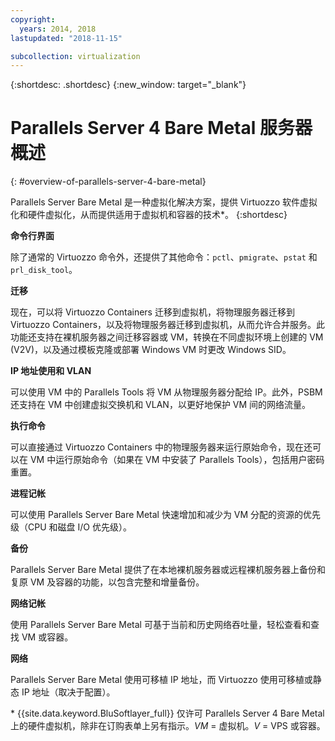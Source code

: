 ```yaml
---
copyright:
  years: 2014, 2018
lastupdated: "2018-11-15"

subcollection: virtualization
---
```


{:shortdesc: .shortdesc}
{:new_window: target="_blank"}

# Parallels Server 4 Bare Metal 服务器概述
{: #overview-of-parallels-server-4-bare-metal}

Parallels Server Bare Metal 是一种虚拟化解决方案，提供 Virtuozzo 软件虚拟化和硬件虚拟化，从而提供适用于虚拟机和容器的技术*。
{:shortdesc}

**命令行界面**

除了通常的 Virtuozzo 命令外，还提供了其他命令：`pctl`、`pmigrate`、`pstat` 和 `prl_disk_tool`。

**迁移**

现在，可以将 Virtuozzo Containers 迁移到虚拟机，将物理服务器迁移到 Virtuozzo Containers，以及将物理服务器迁移到虚拟机，从而允许合并服务。此功能还支持在裸机服务器之间迁移容器或 VM，转换在不同虚拟环境上创建的 VM (V2V)，以及通过模板克隆或部署 Windows VM 时更改 Windows SID。

**IP 地址使用和 VLAN**

可以使用 VM 中的 Parallels Tools 将 VM 从物理服务器分配给 IP。此外，PSBM 还支持在 VM 中创建虚拟交换机和 VLAN，以更好地保护 VM 间的网络流量。

**执行命令**

可以直接通过 Virtuozzo Containers 中的物理服务器来运行原始命令，现在还可以在 VM 中运行原始命令（如果在 VM 中安装了 Parallels Tools），包括用户密码重置。

**进程记帐**

可以使用 Parallels Server Bare Metal 快速增加和减少为 VM 分配的资源的优先级（CPU 和磁盘 I/O 优先级）。

**备份**

Parallels Server Bare Metal 提供了在本地裸机服务器或远程裸机服务器上备份和复原 VM 及容器的功能，以包含完整和增量备份。

**网络记帐**

使用 Parallels Server Bare Metal 可基于当前和历史网络吞吐量，轻松查看和查找 VM 或容器。

**网络**

Parallels Server Bare Metal 使用可移植 IP 地址，而 Virtuozzo 使用可移植或静态 IP 地址（取决于配置）。

\* {{site.data.keyword.BluSoftlayer_full}} 仅许可 Parallels Server 4 Bare Metal 上的硬件虚拟机，除非在订购表单上另有指示。_VM_ = 虚拟机。_V_ = VPS 或容器。
